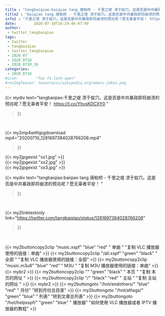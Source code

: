 ```yaml
---
title : "tangbaiqiao:baiqiao tang 唐柏桥 - 千里之堤 溃于蚁穴。这是否是中共暴政即将崩溃的预兆呢？愿无辜者平安！ "
title2 : "baiqiao tang 唐柏桥 - 千里之堤 溃于蚁穴。这是否是中共暴政即将崩溃的预兆呢？愿无辜者平安！ "
info2 : "千里之堤 溃于蚁穴。这是否是中共暴政即将崩溃的预兆呢？愿无辜者平安！ https://t.co/YhvsKDCXY0 "
date:        2020-07-10T16:29:46-07:00
author:
 - twitter_tangbaiqiao
tags:
 - twitter
 - tangbaiqiao
 - twitter_tangbaiqiao
 - 2020_07
 - 2020_0710
 - 2020_0710_16
categories:
 - 2020_0710
#icon:        "fas fa-lock-open"
#resImgTeaser: teaserpics/wikipedia.org/emacs-jokes.png
---
```


{{< mydiv text="tangbaiqiao:千里之堤 溃于蚁穴。这是否是中共暴政即将崩溃的预兆呢？愿无辜者平安！ https://t.co/YhvsKDCXY0 "
>}}
<br>


{{< my2mp4withjpgdownload mp4="20200710_1281697384028766208.mp4"
>}}

{{< my2jpgexist "xx1.jpg" >}}<br>
{{< my2jpgexist "xx2.jpg" >}}<br>
{{< my2jpgexist "xx3.jpg" >}}<br>



{{< mydiv text="tangbaiqiao:baiqiao tang 唐柏桥 - 千里之堤 溃于蚁穴。这是否是中共暴政即将崩溃的预兆呢？愿无辜者平安！ "
>}}
<br>

{{< my2linktextonly link="https://twitter.com/tangbaiqiao/status/1281697384028766208"
>}}


<br>

{{< my2buttoncopy2clip "music.xspf"        "blue"   "red"    " 单曲 "  "复制 VLC 播放器使用的链接：单曲" >}} {{< my2buttoncopy2clip "/all.xspf"         "green"  "black"  " 全部 "  "复制 VLC 播放器使用的链接：全部" >}} {{< my2buttoncopy2clip "music.m3u8"        "blue"   "red"    " M3U  "    "复制 M3U 播放器使用的链接：单曲" >}} {{< mybr2 >}} {{< my2buttoncopy2clip ""                  "green"  "black"  " 本页 "    "复制 本页的网址 " >}} {{< my2buttoncopy2clip "/"                 "black"  "red"    " 主站 "    "复制 主站的网址 " >}} {{< mybr2 >}} {{< my2buttongoto      "/hot/endothers/"   "blue"   "red"    " 月份"   "转到月份总目录" >}} {{< my2buttongoto      "/hot/alltags/"     "green"  "blue"   " 列表"   "转到文章总列表" >}} {{< my2buttongoto      "/hot/helpxspf/"    "green"  "blue"   " 播放器" "如何使用 VLC 播放器或者 IPTV 播放器的教程" >}} 

